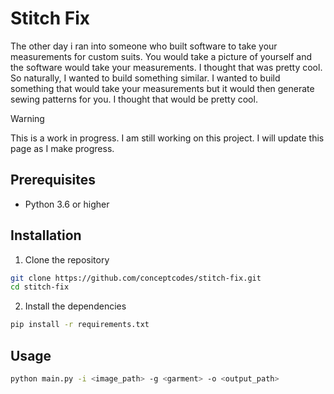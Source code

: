 # Stitch Fix

The other day i ran into someone who built software to take your measurements for custom suits. You would
take a picture of yourself and the software would take your measurements. I thought that was pretty cool.
So naturally, I wanted to build something similar. I wanted to build something that would take your
measurements but it would then generate sewing patterns for you. I thought that would be pretty cool.

> [!WARNING]  
> This is a work in progress. I am still working on this project. I will update this page as I make progress.

## Prerequisites
- Python 3.6 or higher

## Installation

1. Clone the repository
```bash
git clone https://github.com/conceptcodes/stitch-fix.git
cd stitch-fix
```

2. Install the dependencies
```bash
pip install -r requirements.txt
```

## Usage

```bash
python main.py -i <image_path> -g <garment> -o <output_path>
```